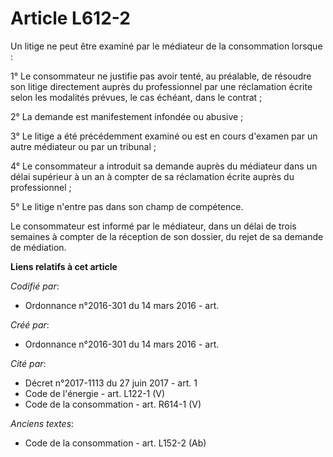 # Article L612-2

Un litige ne peut être examiné par le médiateur de la consommation lorsque :

1° Le consommateur ne justifie pas avoir tenté, au préalable, de résoudre son litige directement auprès du professionnel par
une réclamation écrite selon les modalités prévues, le cas échéant, dans le contrat ;

2° La demande est manifestement infondée ou abusive ;

3° Le litige a été précédemment examiné ou est en cours d'examen par un autre médiateur ou par un tribunal ;

4° Le consommateur a introduit sa demande auprès du médiateur dans un délai supérieur à un an à compter de sa réclamation
écrite auprès du professionnel ;

5° Le litige n'entre pas dans son champ de compétence.

Le consommateur est informé par le médiateur, dans un délai de trois semaines à compter de la réception de son dossier, du
rejet de sa demande de médiation.

**Liens relatifs à cet article**

_Codifié par_:

  - Ordonnance n°2016-301 du 14 mars 2016 - art.

_Créé par_:

  - Ordonnance n°2016-301 du 14 mars 2016 - art.

_Cité par_:

  - Décret n°2017-1113 du 27 juin 2017 - art. 1
  - Code de l'énergie - art. L122-1 (V)
  - Code de la consommation - art. R614-1 (V)

_Anciens textes_:

  - Code de la consommation - art. L152-2 (Ab)
